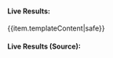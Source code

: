 
#### Live Results:
  <div class="live-results">
  {{item.templateContent|safe}}
  </div>

#### Live Results (Source):

<pre><code class="live-results-source language-html"></code></pre>
